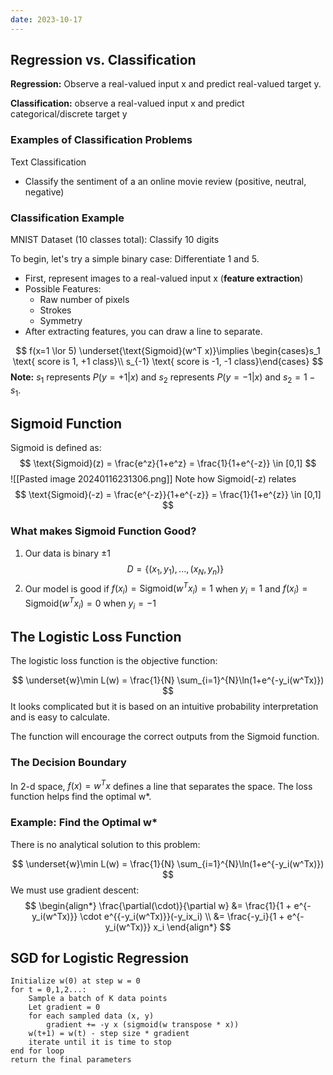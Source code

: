 ```yaml
---
date: 2023-10-17
---
```

## Regression vs. Classification

**Regression:** Observe a real-valued input x and predict real-valued target y.

**Classification:** observe a real-valued input x and predict categorical/discrete target y
### Examples of Classification Problems
Text Classification
- Classify the sentiment of a an online movie review (positive, neutral, negative)

### Classification Example

MNIST Dataset (10 classes total): Classify 10 digits

To begin, let's try a simple binary case: Differentiate 1 and 5.
- First, represent images to a real-valued input x (**feature extraction**)
- Possible Features:
	- Raw number of pixels
	- Strokes
	- Symmetry
- After extracting features, you can draw a line to separate.

$$
f(x=1 \lor 5) \underset{\text{Sigmoid}(w^T x)}\implies \begin{cases}s_1 \text{ score is 1, +1 class}\\ s_{-1} \text{ score is -1, -1 class}\end{cases}
$$
**Note:** $s_1$ represents $P(y = +1|x)$ and $s_2$ represents $P(y=-1|x)$ and $s_2 = 1-s_1$.

## Sigmoid Function
Sigmoid is defined as:
$$
\text{Sigmoid}(z) = \frac{e^z}{1+e^z} = \frac{1}{1+e^{-z}} \in [0,1]
$$
![[Pasted image 20240116231306.png]]
Note how Sigmoid(-z) relates
$$
\text{Sigmoid}(-z) = \frac{e^{-z}}{1+e^{-z}} = \frac{1}{1+e^{z}} \in [0,1]
$$
### What makes Sigmoid Function Good?

1. Our data is binary $\pm 1$
$$
D = \{(x_1,y_1),...,(x_N,y_n)\}
$$
2. Our model is good if $f(x_i)=\text{Sigmoid}(w^Tx_i)=1$ when $y_i = 1$ and $f(x_i)=\text{Sigmoid}(w^Tx_i)=0$ when $y_i=-1$

## The Logistic Loss Function

The logistic loss function is the objective function:

$$
\underset{w}\min L(w) = \frac{1}{N} \sum_{i=1}^{N}\ln(1+e^{-y_i(w^Tx)})
$$
It looks complicated but it is based on an intuitive probability interpretation and is easy to calculate.

The function will encourage the correct outputs from the Sigmoid function.

### The Decision Boundary
In 2-d space, $f(x) = w^T x$ defines a line that separates the space. The loss function helps find the optimal w*.

### Example: Find the Optimal w*

There is no analytical solution to this problem:

$$
\underset{w}\min L(w) = \frac{1}{N} \sum_{i=1}^{N}\ln(1+e^{-y_i(w^Tx)})
$$
We must use gradient descent:
$$
\begin{align*}
\frac{\partial(\cdot)}{\partial w} &= \frac{1}{1 + e^{-y_i(w^Tx)}} \cdot e^{{-y_i(w^Tx)}}(-y_ix_i)
\\ &= \frac{-y_i}{1 + e^{-y_i(w^Tx)}} x_i
\end{align*}
$$
## SGD for Logistic Regression
```psuedocode
Initialize w(0) at step w = 0
for t = 0,1,2...:
	Sample a batch of K data points
	Let gradient = 0
	for each sampled data (x, y)
		gradient += -y x (sigmoid(w transpose * x))
	w(t+1) = w(t) - step size * gradient
	iterate until it is time to stop
end for loop
return the final parameters
```
